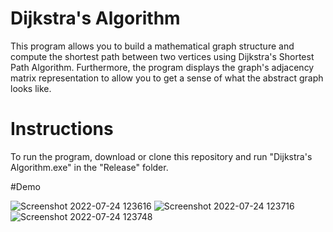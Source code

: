 # Dijkstra's Algorithm
This program allows you to build a mathematical graph structure and compute the shortest path between two vertices using Dijkstra's Shortest Path Algorithm. Furthermore, the program displays the graph's adjacency matrix representation to allow you to get a sense of what the abstract graph looks like.

# Instructions
To run the program, download or clone this repository and run "Dijkstra's Algorithm.exe" in the "Release" folder.

#Demo

![Screenshot 2022-07-24 123616](https://user-images.githubusercontent.com/62521050/180657661-ffda6540-7ee2-4bf2-a5a9-437510a1939a.png)
![Screenshot 2022-07-24 123716](https://user-images.githubusercontent.com/62521050/180657662-fd3efd7c-a173-466a-a964-173dd682feae.png)
![Screenshot 2022-07-24 123748](https://user-images.githubusercontent.com/62521050/180657665-028cb057-c19f-4e29-889d-61939e362831.png)
